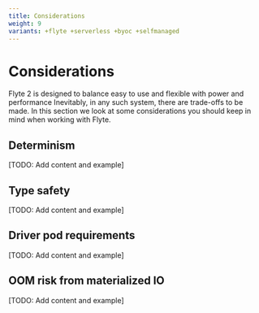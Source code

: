 ```yaml
---
title: Considerations
weight: 9
variants: +flyte +serverless +byoc +selfmanaged
---
```


# Considerations

Flyte 2 is designed to balance easy to use and flexible with power and performance
Inevitably, in any such system, there are trade-offs to be made.
In this section we look at some considerations you should keep in mind when working with Flyte.

## Determinism

[TODO: Add content and example]

## Type safety

[TODO: Add content and example]

## Driver pod requirements

[TODO: Add content and example]

## OOM risk from materialized IO

[TODO: Add content and example]